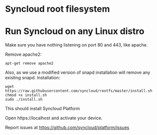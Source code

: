 # Syncloud root filesystem

# Run Syncloud on any Linux distro

Make sure you have nothing listening on port 80 and 443, like apache.

Remove apache2:

```
apt-get remove apache2
```

Also, as we use a modified version of snapd installation will remove any existing snapd.
Installation:

```
wget https://raw.githubusercontent.com/syncloud/rootfs/master/install.sh
chmod +x install.sh
sudo ./install.sh
```

This should install Syncloud Platform

Open https://localhost and activate your device.

Report issues at https://github.com/syncloud/platform/issues
